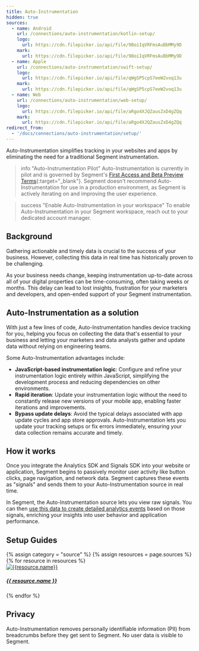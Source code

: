 ```yaml
---
title: Auto-Instrumentation
hidden: true
sources: 
  - name: Android
    url: /connections/auto-instrumentation/kotlin-setup/
    logo:
      url: https://cdn.filepicker.io/api/file/9BoiIqVRFmsAuBbMMy9D
    mark:
      url: https://cdn.filepicker.io/api/file/9BoiIqVRFmsAuBbMMy9D
  - name: Apple 
    url: /connections/auto-instrumentation/swift-setup/
    logo:
      url: https://cdn.filepicker.io/api/file/qWgSP5cpS7eeW2voq13u
    mark:
      url: https://cdn.filepicker.io/api/file/qWgSP5cpS7eeW2voq13u
  - name: Web
    url: /connections/auto-instrumentation/web-setup/
    logo:
      url: https://cdn.filepicker.io/api/file/aRgo4XJQZausZxD4gZQq
    mark:
      url: https://cdn.filepicker.io/api/file/aRgo4XJQZausZxD4gZQq
redirect_from:
  - '/docs/connections/auto-instrumentation/setup/'
---
```


Auto-Instrumentation simplifies tracking in your websites and apps by eliminating the need for a traditional Segment instrumentation.

> info "Auto-Instrumentation Pilot"
>  Auto-Instrumentation is currently in pilot and is governed by Segment's [First Access and Beta Preview Terms](https://www.twilio.com/en-us/legal/tos){:target="_blank"}. Segment doesn't recommend Auto-Instrumentation for use in a production environment, as Segment is actively iterating on and improving the user experience.

> success "Enable Auto-Instrumentation in your workspace"
> To enable Auto-Instrumentation in your Segment workspace, reach out to your dedicated account manager.

## Background

Gathering actionable and timely data is crucial to the success of your business. However, collecting this data in real time has historically proven to be challenging. 

As your business needs change, keeping instrumentation up-to-date across all of your digital properties can be time-consuming, often taking weeks or months. This delay can lead to lost insights, frustration for your marketers and developers, and open-ended support of your Segment instrumentation.

## Auto-Instrumentation as a solution

With just a few lines of code, Auto-Instrumentation handles device tracking for you, helping you focus on collecting the data that's essential to your business and letting your marketers and data analysts gather and update data without relying on engineering teams.

Some Auto-Instrumentation advantages include:

- **JavaScript-based instrumentation logic**: Configure and refine your instrumentation logic entirely within JavaScript, simplifying the development process and reducing dependencies on other environments.
- **Rapid iteration**: Update your instrumentation logic without the need to constantly release new versions of your mobile app, enabling faster iterations and improvements.
- **Bypass update delays**: Avoid the typical delays associated with app update cycles and app store approvals. Auto-Instrumentation lets you update your tracking setups or fix errors immediately, ensuring your data collection remains accurate and timely.

## How it works

Once you integrate the Analytics SDK and Signals SDK into your website or application, Segment begins to passively monitor user activity like button clicks, page navigation, and network data. Segment captures these events as "signals" and sends them to your Auto-Instrumentation source in real time.

In Segment, the Auto-Instrumentation source lets you view raw signals. You can then [use this data to create detailed analytics events](/docs/connections/auto-instrumentation/configuration/) based on those signals, enriching your insights into user behavior and application performance.

## Setup Guides

<div class="auto-instrumentation-catalog">
<div class="auto-insturmentation__section markdown" id="{{ category | slugify }}">
 <div class="flex flex--wrap waffle waffle--xlarge">
        {% assign category = "source" %}
        {% assign resources = page.sources %}
        {% for resource in resources %}
          <div class="flex__column flex__column--6">
            <a class="thumbnail-integration flex flex--middle" href="{{ site.baseurl }}/{{ resource.url }}">
              <div class="thumbnail-integration__content">
                <div class="flex flex--wrap flex--middle waffle waffle--xlarge@medium">
                  <div class="flex__column flex__column--12 flex__column--2@medium thumbnail-integration__logo-wrapper">
                      <img class="thumbnail-integration__logo image" alt="{{resource.name}}" src="{{resource.mark.url}}" />
                  </div>
                  <h5 class="flex__column flex__column--12 flex__column--10@medium">{{ resource.name }}</h5>
                </div>
              </div>
            </a>
          </div>
        {% endfor %}
      </div>
    </div>
  </div>

## Privacy

Auto-Instrumentation removes personally identifiable information (PII) from breadcrumbs before they get sent to Segment. No user data is visible to Segment.
